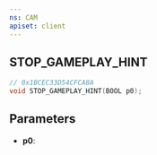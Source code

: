 ```yaml
---
ns: CAM
apiset: client
---
```

## STOP_GAMEPLAY_HINT

```c
// 0x1BCEC33D54CFCA8A
void STOP_GAMEPLAY_HINT(BOOL p0);
```


## Parameters
* **p0**: